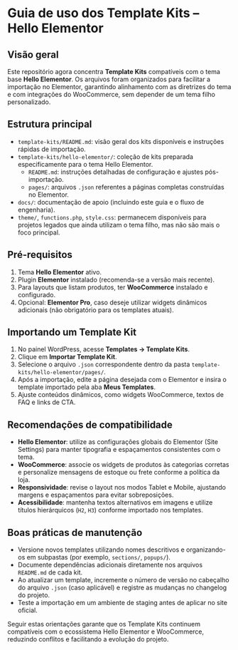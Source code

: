 # Guia de uso dos Template Kits – Hello Elementor

## Visão geral

Este repositório agora concentra **Template Kits** compatíveis com o tema base **Hello Elementor**. Os arquivos foram organizados para facilitar a importação no Elementor, garantindo alinhamento com as diretrizes do tema e com integrações do WooCommerce, sem depender de um tema filho personalizado.

## Estrutura principal

- `template-kits/README.md`: visão geral dos kits disponíveis e instruções rápidas de importação.
- `template-kits/hello-elementor/`: coleção de kits preparada especificamente para o tema Hello Elementor.
  - `README.md`: instruções detalhadas de configuração e ajustes pós-importação.
  - `pages/`: arquivos `.json` referentes a páginas completas construídas no Elementor.
- `docs/`: documentação de apoio (incluindo este guia e o fluxo de engenharia).
- `theme/`, `functions.php`, `style.css`: permanecem disponíveis para projetos legados que ainda utilizam o tema filho, mas não são mais o foco principal.

## Pré-requisitos

1. Tema **Hello Elementor** ativo.
2. Plugin **Elementor** instalado (recomenda-se a versão mais recente).
3. Para layouts que listam produtos, ter **WooCommerce** instalado e configurado.
4. Opcional: **Elementor Pro**, caso deseje utilizar widgets dinâmicos adicionais (não obrigatório para os templates atuais).

## Importando um Template Kit

1. No painel WordPress, acesse **Templates → Template Kits**.
2. Clique em **Importar Template Kit**.
3. Selecione o arquivo `.json` correspondente dentro da pasta `template-kits/hello-elementor/pages/`.
4. Após a importação, edite a página desejada com o Elementor e insira o template importado pela aba **Meus Templates**.
5. Ajuste conteúdos dinâmicos, como widgets WooCommerce, textos de FAQ e links de CTA.

## Recomendações de compatibilidade

- **Hello Elementor**: utilize as configurações globais do Elementor (Site Settings) para manter tipografia e espaçamentos consistentes com o tema.
- **WooCommerce**: associe os widgets de produtos às categorias corretas e personalize mensagens de estoque ou frete conforme a política da loja.
- **Responsividade**: revise o layout nos modos Tablet e Mobile, ajustando margens e espaçamentos para evitar sobreposições.
- **Acessibilidade**: mantenha textos alternativos em imagens e utilize títulos hierárquicos (`H2`, `H3`) conforme importado nos templates.

## Boas práticas de manutenção

- Versione novos templates utilizando nomes descritivos e organizando-os em subpastas (por exemplo, `sections/`, `popups/`).
- Documente dependências adicionais diretamente nos arquivos `README.md` de cada kit.
- Ao atualizar um template, incremente o número de versão no cabeçalho do arquivo `.json` (caso aplicável) e registre as mudanças no changelog do projeto.
- Teste a importação em um ambiente de staging antes de aplicar no site oficial.

Seguir estas orientações garante que os Template Kits continuem compatíveis com o ecossistema Hello Elementor e WooCommerce, reduzindo conflitos e facilitando a evolução do projeto.
